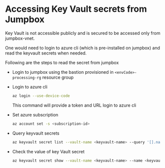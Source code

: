# Accessing Key Vault secrets from Jumpbox

Key Vault is not accessible publicly and is secured to be accessed only from jumpbox-vnet.

One would need to login to azure cli (which is pre-installed on jumpbox) and read the keyvault secrets when needed.

Following are the steps to read the secret from jumpbox

- Login to jumpbox using the bastion provisioned in `<envCode>-processing-rg` resource group

- Login to azure cli
  
    ```bash
    az login --use-device-code
    ```

    This command will provide a token and URL login to azure cli

- Set azure subscription
    
    ```bash
    az account set -s <subscription-id>
    ```

- Query keyvault secrets

    ```bash
    az keyvault secret list --vault-name <keyvault-name> --query '[].name'
    ```

- Check the value of key Vault secret

    ```bash
    az keyvault secret show --vault-name <keyvault-name> --name <keyvault-secret-name> --query 'value' -o tsv
    ```
